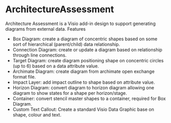 # ArchitectureAssessment
Architecture Assessment is a Visio add-in design to support generating diagrams from external data. 
Features
<ul style=“list-style-type:square”>
<li>Box Diagram: create a diagram of concentric shapes based on some sort of hierarchical (parent/child) data relationship.</li>
<li>Connection Diagram: create or update a diagram based on relationship through line connections.</li>
<li>Target Diagram: create diagram positioning shape on concentric circles (up to 6) based on a data attribute value.</li>
<li>Archimate Diagram: create diagram from archimate open exchange format file.</li>
<li>Impact Layer: add impact outline to shape based on attribute value.</li>
<li>Horizon Diagram: convert diagram to horizon diagram allowing one diagram to show states for a shape per horizon/stage.</li>
<li>Container: convert stencil master shapes to a container, required for Box Diagram.</li>
<li>Custom Text Callout: Create a standard Visio Data Graphic base on shape, colour and text.</li>
</ul>
